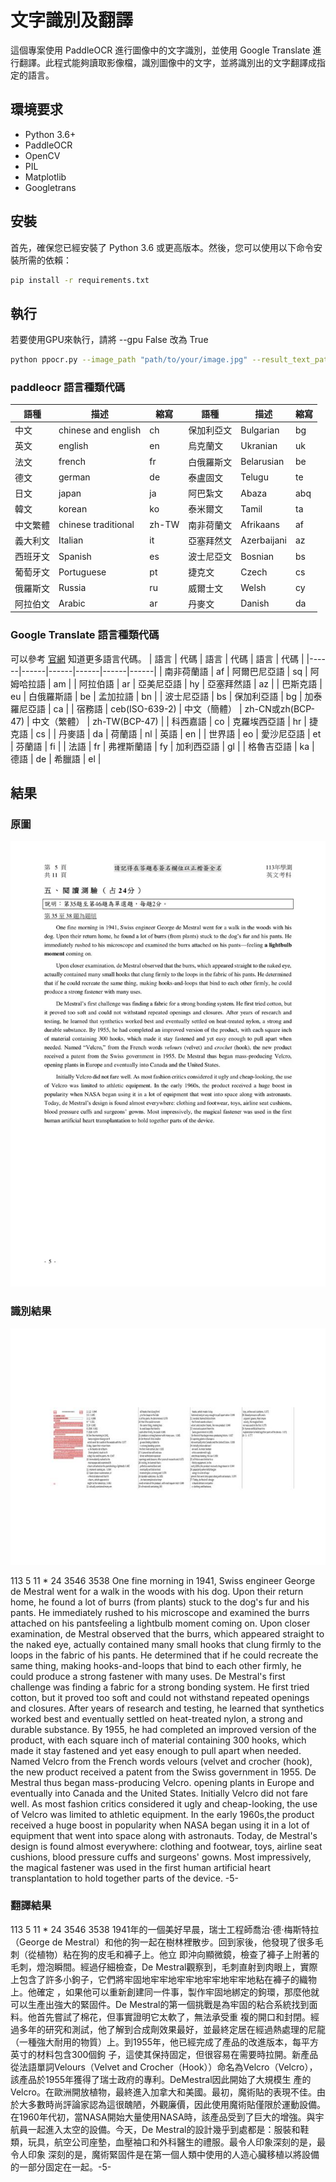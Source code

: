 # 文字識別及翻譯

這個專案使用 PaddleOCR 進行圖像中的文字識別，並使用 Google Translate 進行翻譯。此程式能夠讀取影像檔，識別圖像中的文字，並將識別出的文字翻譯成指定的語言。

## 環境要求

- Python 3.6+
- PaddleOCR
- OpenCV
- PIL
- Matplotlib
- Googletrans

## 安裝

首先，確保您已經安裝了 Python 3.6 或更高版本。然後，您可以使用以下命令安裝所需的依賴：

```bash
pip install -r requirements.txt
```

## 執行
若要使用GPU來執行，請將 --gpu False 改為 True

```bash
python ppocr.py --image_path "path/to/your/image.jpg" --result_text_path "path/to/save/text.txt" --pic_lang "en" --target_lang "zh-cn" --gpu False
```
### paddleocr 語言種類代碼

| 語種 | 描述 | 縮寫 | 語種 | 描述 | 縮寫 |
|------|------|------|------|------|------|
| 中文 | chinese and english | ch | 保加利亞文 | Bulgarian | bg |
| 英文 | english | en | 烏克蘭文 | Ukranian | uk |
| 法文 | french | fr | 白俄羅斯文 | Belarusian | be |
| 德文 | german | de | 泰盧固文 | Telugu | te |
| 日文 | japan | ja | 阿巴紮文 | Abaza | abq |
| 韓文 | korean | ko | 泰米爾文 | Tamil | ta |
| 中文繁體 | chinese traditional | zh-TW | 南非荷蘭文 | Afrikaans | af |
| 義大利文 | Italian | it | 亞塞拜然文 | Azerbaijani | az |
| 西班牙文 | Spanish | es | 波士尼亞文 | Bosnian | bs |
| 葡萄牙文 | Portuguese | pt | 捷克文 | Czech | cs |
| 俄羅斯文 | Russia | ru | 威爾士文 | Welsh | cy |
| 阿拉伯文 | Arabic | ar | 丹麥文 | Danish | da |

### Google Translate 語言種類代碼
可以參考 [官網](<https://support.google.com/googleplay/android-developer/table/4419860?hl=zh-Hant> "Title") 知道更多語言代碼。
| 語言 | 代碼 | 語言 | 代碼 | 語言 | 代碼 |
|------|------|------|------|------|------|
| 南非荷蘭語 | af | 阿爾巴尼亞語 | sq | 阿姆哈拉語 | am |
| 阿拉伯語 | ar | 亞美尼亞語 | hy | 亞塞拜然語 | az |
| 巴斯克語 | eu | 白俄羅斯語 | be | 孟加拉語 | bn |
| 波士尼亞語 | bs | 保加利亞語 | bg | 加泰羅尼亞語 | ca |
| 宿務語 | ceb(ISO-639-2) | 中文（簡體） | zh-CN或zh(BCP-47) | 中文（繁體） | zh-TW(BCP-47) |
| 科西嘉語 | co | 克羅埃西亞語 | hr | 捷克語 | cs |
| 丹麥語 | da | 荷蘭語 | nl | 英語 | en |
| 世界語 | eo | 愛沙尼亞語 | et | 芬蘭語 | fi |
| 法語 | fr | 弗裡斯蘭語 | fy | 加利西亞語 | gl |
| 格魯吉亞語 | ka | 德語 | de | 希臘語 | el |

## 結果

### 原圖
![圖片描述](english_2.jpg)
### 識別結果
![圖片描述](english_2_result.jpg)

113 5 11 * 24 3546 3538 One fine morning in 1941, Swiss engineer George de Mestral went for a walk in the woods with his dog. Upon their return home, he found a lot of burrs (from plants) stuck to the dog's fur and his pants. He immediately rushed to his microscope and examined the burrs attached on his pantsfeeling a lightbulb moment coming on. Upon closer examination, de Mestral observed that the burrs, which appeared straight to the naked eye, actually contained many small hooks that clung firmly to the loops in the fabric of his pants. 
He determined that if he could recreate the same thing, making hooks-and-loops that bind to each other firmly, he could produce a strong fastener with many uses. De Mestral's first challenge was finding a fabric for a strong bonding system. He first tried cotton, but it proved too soft and could not withstand repeated openings and closures. After years of research and testing, he learned that synthetics worked best and eventually settled on heat-treated nylon, a strong and durable substance. By 1955, he had completed an improved version of 
the product, with each square inch of material containing 300 hooks, which made it stay fastened and yet easy enough to pull apart when needed. Named Velcro from the French words velours (velvet and crocher (hook), the new product received a patent from the Swiss government in 1955. De Mestral thus began mass-producing Velcro. opening plants in Europe and eventually into Canada and the United States. Initially Velcro did not fare well. As most fashion critics considered it ugly and cheap-looking, the use of Velcro was limited to athletic equipment. In the early 1960s,the product received a huge boost in popularity when NASA began using it in a lot of equipment that went into space along with astronauts. Today, de Mestral's design is found almost everywhere: clothing and footwear, toys, airline seat cushions, blood pressure cuffs and surgeons' gowns. Most impressively, the magical fastener was used in the first human artificial heart transplantation to hold together parts of the device. -5-

### 翻譯結果

113 5 11 * 24 3546 3538 1941年的一個美好早晨，瑞士工程師喬治·德·梅斯特拉（George de Mestral）和他的狗一起在樹林裡散步。回到家後，他發現了很多毛刺（從植物）粘在狗的皮毛和褲子上。他立
即沖向顯微鏡，檢查了褲子上附著的毛刺，燈泡瞬間。經過仔細檢查，De Mestral觀察到，毛刺直射到肉眼上，實際上包含了許多小鉤子，它們將牢固地牢牢地牢牢地牢牢地牢牢地粘在褲子的織物上。他確定
，如果他可以重新創建同一件事，製作牢固地綁定的鉤環，那麼他就可以生產出強大的緊固件。De Mestral的第一個挑戰是為牢固的粘合系統找到面料。他首先嘗試了棉花，但事實證明它太軟了，無法承受重
複的開口和封閉。經過多年的研究和測試，他了解到合成劑效果最好，並最終定居在經過熱處理的尼龍（一種強大耐用的物質）上。到1955年，他已經完成了產品的改進版本，每平方英寸的材料包含300個鉤 
子，這使其保持固定，但很容易在需要時拉開。新產品從法語單詞Velours（Velvet and Crocher（Hook））命名為Velcro（Velcro），該產品於1955年獲得了瑞士政府的專利。DeMestral因此開始了大規模生
產的Velcro。在歐洲開放植物，最終進入加拿大和美國。最初，魔術貼的表現不佳。由於大多數時尚評論家認為這很醜陋，外觀廉價，因此使用魔術貼僅限於運動設備。在1960年代初，當NASA開始大量使用NASA時，該產品受到了巨大的增強。與宇航員一起進入太空的設備。今天，De Mestral的設計幾乎到處都是：服裝和鞋類，玩具，航空公司座墊，血壓袖口和外科醫生的禮服。最令人印象深刻的是，最令人印象
深刻的是，魔術緊固件是在第一個人類中使用的人造心臟移植以將設備的一部分固定在一起。-5-







